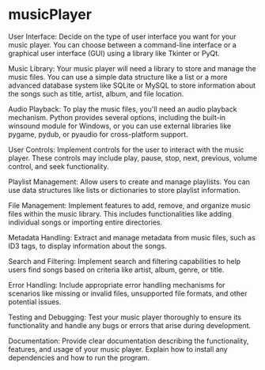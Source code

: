 # musicPlayer
User Interface: Decide on the type of user interface you want for your music player. You can choose between a command-line interface or a graphical user interface (GUI) using a library like Tkinter or PyQt.

Music Library: Your music player will need a library to store and manage the music files. You can use a simple data structure like a list or a more advanced database system like SQLite or MySQL to store information about the songs such as title, artist, album, and file location.

Audio Playback: To play the music files, you'll need an audio playback mechanism. Python provides several options, including the built-in winsound module for Windows, or you can use external libraries like pygame, pydub, or pyaudio for cross-platform support.

User Controls: Implement controls for the user to interact with the music player. These controls may include play, pause, stop, next, previous, volume control, and seek functionality.

Playlist Management: Allow users to create and manage playlists. You can use data structures like lists or dictionaries to store playlist information.

File Management: Implement features to add, remove, and organize music files within the music library. This includes functionalities like adding individual songs or importing entire directories.

Metadata Handling: Extract and manage metadata from music files, such as ID3 tags, to display information about the songs.

Search and Filtering: Implement search and filtering capabilities to help users find songs based on criteria like artist, album, genre, or title.

Error Handling: Include appropriate error handling mechanisms for scenarios like missing or invalid files, unsupported file formats, and other potential issues.

Testing and Debugging: Test your music player thoroughly to ensure its functionality and handle any bugs or errors that arise during development.

Documentation: Provide clear documentation describing the functionality, features, and usage of your music player. Explain how to install any dependencies and how to run the program.


